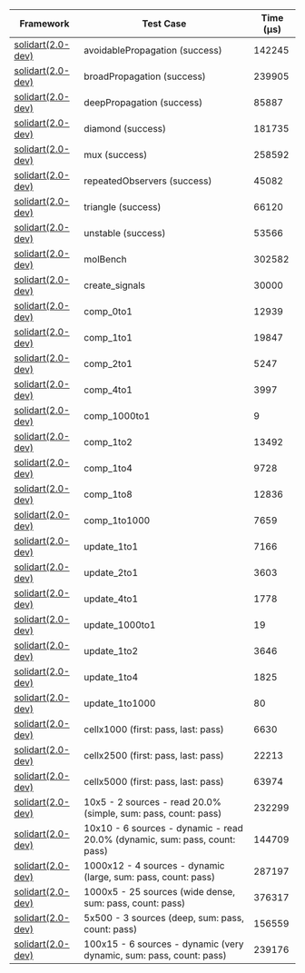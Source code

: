 | Framework | Test Case | Time (μs) |
| --- | --- | --- |
| [solidart(2.0-dev)](https://github.com/nank1ro/solidart/tree/dev) | avoidablePropagation (success) | 142245 |
| [solidart(2.0-dev)](https://github.com/nank1ro/solidart/tree/dev) | broadPropagation (success) | 239905 |
| [solidart(2.0-dev)](https://github.com/nank1ro/solidart/tree/dev) | deepPropagation (success) | 85887 |
| [solidart(2.0-dev)](https://github.com/nank1ro/solidart/tree/dev) | diamond (success) | 181735 |
| [solidart(2.0-dev)](https://github.com/nank1ro/solidart/tree/dev) | mux (success) | 258592 |
| [solidart(2.0-dev)](https://github.com/nank1ro/solidart/tree/dev) | repeatedObservers (success) | 45082 |
| [solidart(2.0-dev)](https://github.com/nank1ro/solidart/tree/dev) | triangle (success) | 66120 |
| [solidart(2.0-dev)](https://github.com/nank1ro/solidart/tree/dev) | unstable (success) | 53566 |
| [solidart(2.0-dev)](https://github.com/nank1ro/solidart/tree/dev) | molBench | 302582 |
| [solidart(2.0-dev)](https://github.com/nank1ro/solidart/tree/dev) | create_signals | 30000 |
| [solidart(2.0-dev)](https://github.com/nank1ro/solidart/tree/dev) | comp_0to1 | 12939 |
| [solidart(2.0-dev)](https://github.com/nank1ro/solidart/tree/dev) | comp_1to1 | 19847 |
| [solidart(2.0-dev)](https://github.com/nank1ro/solidart/tree/dev) | comp_2to1 | 5247 |
| [solidart(2.0-dev)](https://github.com/nank1ro/solidart/tree/dev) | comp_4to1 | 3997 |
| [solidart(2.0-dev)](https://github.com/nank1ro/solidart/tree/dev) | comp_1000to1 | 9 |
| [solidart(2.0-dev)](https://github.com/nank1ro/solidart/tree/dev) | comp_1to2 | 13492 |
| [solidart(2.0-dev)](https://github.com/nank1ro/solidart/tree/dev) | comp_1to4 | 9728 |
| [solidart(2.0-dev)](https://github.com/nank1ro/solidart/tree/dev) | comp_1to8 | 12836 |
| [solidart(2.0-dev)](https://github.com/nank1ro/solidart/tree/dev) | comp_1to1000 | 7659 |
| [solidart(2.0-dev)](https://github.com/nank1ro/solidart/tree/dev) | update_1to1 | 7166 |
| [solidart(2.0-dev)](https://github.com/nank1ro/solidart/tree/dev) | update_2to1 | 3603 |
| [solidart(2.0-dev)](https://github.com/nank1ro/solidart/tree/dev) | update_4to1 | 1778 |
| [solidart(2.0-dev)](https://github.com/nank1ro/solidart/tree/dev) | update_1000to1 | 19 |
| [solidart(2.0-dev)](https://github.com/nank1ro/solidart/tree/dev) | update_1to2 | 3646 |
| [solidart(2.0-dev)](https://github.com/nank1ro/solidart/tree/dev) | update_1to4 | 1825 |
| [solidart(2.0-dev)](https://github.com/nank1ro/solidart/tree/dev) | update_1to1000 | 80 |
| [solidart(2.0-dev)](https://github.com/nank1ro/solidart/tree/dev) | cellx1000 (first: pass, last: pass) | 6630 |
| [solidart(2.0-dev)](https://github.com/nank1ro/solidart/tree/dev) | cellx2500 (first: pass, last: pass) | 22213 |
| [solidart(2.0-dev)](https://github.com/nank1ro/solidart/tree/dev) | cellx5000 (first: pass, last: pass) | 63974 |
| [solidart(2.0-dev)](https://github.com/nank1ro/solidart/tree/dev) | 10x5 - 2 sources - read 20.0% (simple, sum: pass, count: pass) | 232299 |
| [solidart(2.0-dev)](https://github.com/nank1ro/solidart/tree/dev) | 10x10 - 6 sources - dynamic - read 20.0% (dynamic, sum: pass, count: pass) | 144709 |
| [solidart(2.0-dev)](https://github.com/nank1ro/solidart/tree/dev) | 1000x12 - 4 sources - dynamic (large, sum: pass, count: pass) | 287197 |
| [solidart(2.0-dev)](https://github.com/nank1ro/solidart/tree/dev) | 1000x5 - 25 sources (wide dense, sum: pass, count: pass) | 376317 |
| [solidart(2.0-dev)](https://github.com/nank1ro/solidart/tree/dev) | 5x500 - 3 sources (deep, sum: pass, count: pass) | 156559 |
| [solidart(2.0-dev)](https://github.com/nank1ro/solidart/tree/dev) | 100x15 - 6 sources - dynamic (very dynamic, sum: pass, count: pass) | 239176 |
